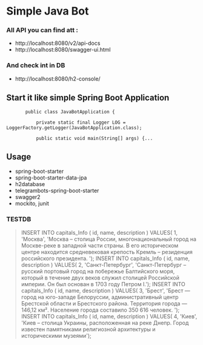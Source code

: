 # Simple Java Bot

### All API you can find att :
- http://localhost:8080/v2/api-docs
- http://localhost:8080/swagger-ui.html 
    
### And check int in DB 
- http://localhost:8080/h2-console/
    
## Start it like simple Spring Boot Application
```@SpringBootApplication
       public class JavaBotApplication {
       
           private static final Logger LOG = LoggerFactory.getLogger(JavaBotApplication.class);
       
           public static void main(String[] args) {...
```
           
## Usage 
- spring-boot-starter
- spring-boot-starter-data-jpa
- h2database
- telegrambots-spring-boot-starter
- swagger2
- mockito, junit
    
### TESTDB
>    INSERT INTO capitals_Info ( id, name, description )
         VALUES( 1, 'Москва', 'Москва – столица России, многонациональный город на Москве-реке в западной части страны. В его историческом центре находится средневековая крепость Кремль – резиденция российского президента. ');
         INSERT INTO capitals_Info ( id, name, description )
         VALUES( 2, 'Санкт-Петербург', 'Санкт-Петербург – русский портовый город на побережье Балтийского моря, который в течение двух веков служил столицей Российской империи. Он был основан в 1703 году Петром I.');
         INSERT INTO capitals_Info ( id, name, description )
         VALUES( 3, 'Брест', 'Брест — город на юго-западе Белоруссии, административный центр Брестской области и Брестского района. Территория города — 146,12 км². Hаселение города составило 350 616 человек. ');
         INSERT INTO capitals_Info ( id, name, description )
         VALUES( 4, 'Киев', 'Киев – столица Украины, расположенная на реке Днепр. Город известен памятниками религиозной архитектуры и историческими музеями');
